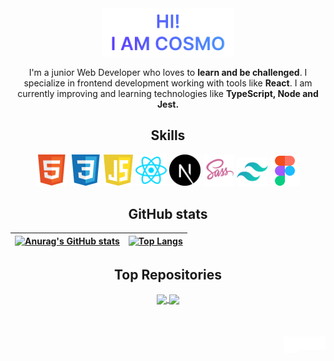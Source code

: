 <div align="center">
<a href="https://cosmoart.github.io">
  <img src="https://github.com/cosmoart/cosmoart/blob/main/assets/hero.webp" alt="Hi!, i am cosmo" width="42%"/>
  </a>
  <p>
    I'm a junior Web Developer who loves to <strong>learn and be challenged</strong>. I specialize in frontend development working with tools like                <strong>React</strong>. I am currently improving and learning technologies like <strong>TypeScript, Node and Jest.</strong>
  </p>
</div>

<h2 align="center">Skills</h2>
<div align="center">
  <img src="https://raw.githubusercontent.com/cosmoart/cosmoart/c4dfb080f5f665ca9c7d7692228dd3e0cddf5aa5/assets/icon-html.svg" width="50" title="HTML"/>
  <img src="https://raw.githubusercontent.com/cosmoart/cosmoart/c4dfb080f5f665ca9c7d7692228dd3e0cddf5aa5/assets/icon-css.svg" width="50" title="CSS"/>
  <img src="https://raw.githubusercontent.com/cosmoart/cosmoart/c4dfb080f5f665ca9c7d7692228dd3e0cddf5aa5/assets/icon-javascript.svg" width="47" title="JavaScript"/>
  <img src="https://raw.githubusercontent.com/cosmoart/cosmoart/c4dfb080f5f665ca9c7d7692228dd3e0cddf5aa5/assets/icon-react.svg" width="50" title="React"/>
  <img src="https://raw.githubusercontent.com/cosmoart/cosmoart/c4dfb080f5f665ca9c7d7692228dd3e0cddf5aa5/assets/icon-nextjs.svg" width="50" title="NextJS"/>
  <img src="https://raw.githubusercontent.com/cosmoart/cosmoart/c4dfb080f5f665ca9c7d7692228dd3e0cddf5aa5/assets/icon-sass.svg" width="50" title="Sass"/>
  <img src="https://raw.githubusercontent.com/cosmoart/cosmoart/c4dfb080f5f665ca9c7d7692228dd3e0cddf5aa5/assets/icon-tailwind.svg" width="50" title="Tailwind"/>
  <img src="https://raw.githubusercontent.com/cosmoart/cosmoart/c4dfb080f5f665ca9c7d7692228dd3e0cddf5aa5/assets/icon-figma.svg" width="47" title="Figma"/>
</div>

<h2 align="center">GitHub stats</h2>

<div align="center">

| [![Anurag's GitHub stats](https://github-readme-stats.vercel.app/api?username=cosmoart&show_icons=true&theme=github_dark)](https://github.com/anuraghazra/github-readme-stats) | [![Top Langs](https://github-readme-stats.vercel.app/api/top-langs/?username=cosmoart&&show_icons=true&theme=github_dark&layout=compact)](https://github.com/anuraghazra/github-readme-stats) |
| ------------- | ------------- |
  
</div>

<h2 align="center">Top Repositories</h2>
  
<div align="center">
  
<a href="https://github.com/cosmoart/Space-tourism">
  <img align="center" src="https://github-readme-stats.vercel.app/api/pin/?username=cosmoart&repo=Space-tourism&show_icons=true&theme=github_dark" />
</a>
<a href="https://github.com/cosmoart/Where-in-the-world">
  <img align="center" src="https://github-readme-stats.vercel.app/api/pin/?username=cosmoart&repo=Where-in-the-world&show_icons=true&theme=github_dark" />
</a>
  
</div>

<br />
<br />
<br />

<a href="https://www.instagram.com/cosmo_art0/">
  <img align="right" alt="Instagram" width="22px" src="https://github.com/cosmoart/cosmoart/blob/main/assets/instagram.svg" />
</a>
<a href="https://discord.com/users/734087835472232559">
  <img align="right" alt="Discord" width="22px" src="https://github.com/cosmoart/cosmoart/blob/main/assets/discord.svg" />
</a>
<a href="mailto:cosmohydra17@gmail.com">
  <img align="right" alt="Mail" width="22px"  height="27px" src="https://github.com/cosmoart/cosmoart/blob/main/assets/gmail.svg" />
</a>
